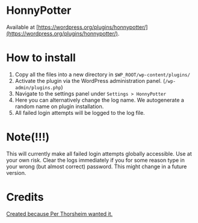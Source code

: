 # HonnyPotter

Available at [https://wordpress.org/plugins/honnypotter/](https://wordpress.org/plugins/honnypotter/).

# How to install

1. Copy all the files into a new directory in ``$WP_ROOT/wp-content/plugins/``
2. Activate the plugin via the WordPress administration panel. (``/wp-admin/plugins.php``)
3. Navigate to the settings panel under ``Settings > HonnyPotter``
4. Here you can alternatively change the log name. We autogenerate a random name on plugin installation.
5. All failed login attempts will be logged to the log file.

# Note(!!!)

This will currently make all failed login attempts globally accessible. Use at your own risk. Clear the logs immediately if you for some reason type in your wrong (but almost correct) password. This might change in a future version.

# Credits

[Created because Per Thorsheim wanted it.](https://twitter.com/thorsheim/status/656828775850725376)
